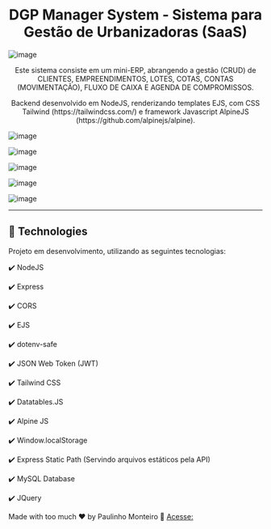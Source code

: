 <h1 align="center">
DGP Manager System - Sistema para Gestão de Urbanizadoras (SaaS)
</h1>

![image](https://user-images.githubusercontent.com/52004768/83304437-3f47d680-a1d5-11ea-9060-7e1608396540.png)  

<p align="center">Este sistema consiste em um mini-ERP, abrangendo a gestão (CRUD) de CLIENTES, EMPREENDIMENTOS, LOTES, COTAS, CONTAS (MOVIMENTAÇÃO), FLUXO DE CAIXA E AGENDA DE COMPROMISSOS.</p>

<p align="center">Backend desenvolvido em NodeJS, renderizando templates EJS, com CSS Tailwind (https://tailwindcss.com/) e framework Javascript AlpineJS (https://github.com/alpinejs/alpine).</p>

![image](https://user-images.githubusercontent.com/52004768/83306204-85526980-a1d8-11ea-83c1-afc33c1a4ce9.png)

![image](https://user-images.githubusercontent.com/52004768/83306245-9a2efd00-a1d8-11ea-8581-fa191e7995ec.png)

![image](https://user-images.githubusercontent.com/52004768/83306287-ad41cd00-a1d8-11ea-80d0-b12181acb1e4.png)

![image](https://user-images.githubusercontent.com/52004768/83306336-c0549d00-a1d8-11ea-9a64-0b7fad76bc56.png)

![image](https://user-images.githubusercontent.com/52004768/83306355-cba7c880-a1d8-11ea-876b-2b18f1c95698.png)

<hr />


## 🚀 Technologies

Projeto em desenvolvimento, utilizando as seguintes tecnologias:

✔️ NodeJS

✔️ Express

✔️ CORS

✔️ EJS

✔️ dotenv-safe

✔️ JSON Web Token (JWT)

✔️ Tailwind CSS

✔️ Datatables.JS

✔️ Alpine JS

✔️ Window.localStorage

✔️ Express Static Path (Servindo arquivos estáticos pela API)

✔️ MySQL Database

✔️ JQuery


Made with too much ♥ by Paulinho Monteiro :wave: [Acesse:](http://www.paulinhomonteiro.com)
